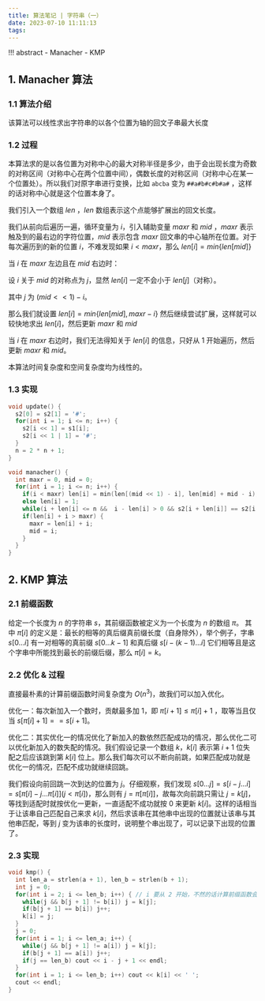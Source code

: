 ```yaml
---
title: 算法笔记 | 字符串（一）
date: 2023-07-10 11:11:13
tags:
---
```


!!! abstract
    - Manacher
    - KMP

<!--more-->

## 1. Manacher 算法

### 1.1 算法介绍

该算法可以线性求出字符串的以各个位置为轴的回文子串最大长度

### 1.2 过程

本算法求的是以各位置为对称中心的最大对称半径是多少，由于会出现长度为奇数的对称区间（对称中心在两个位置中间），偶数长度的对称区间（对称中心在某一个位置处）。所以我们对原字串进行变换，比如 `abcba` 变为 `##a#b#c#b#a#` ，这样的话对称中心就是这个位置本身了。

我们引入一个数组 $len$ ，$len$ 数组表示这个点能够扩展出的回文长度。

我们从前向后遍历一遍，循环变量为 $i$，引入辅助变量 $maxr$ 和 $mid$ ，$maxr$ 表示触及到的最右边的字符位置，$mid$ 表示包含 $maxr$ 回文串的中心轴所在位置。对于每次遍历到的新的位置 $i$，不难发现如果 $i < maxr$，那么 $len[i] = min\{len[mid] \}$

当 $i$ 在 $maxr$ 左边且在 $mid$ 右边时：

设 $i$ 关于 $mid$ 的对称点为 $j$，显然 $len[i]$ 一定不会小于 $len[j]$（对称）。

其中 $j$ 为 $(mid<<1)−i$。

那么我们就设置 $len[i] = min\{len[mid], maxr - i \}$ 然后继续尝试扩展，这样就可以较快地求出 $len[i]$，然后更新 $maxr$ 和 $mid$

当 $i$ 在 $maxr$ 右边时，我们无法得知关于 $len[i]$ 的信息，只好从 $1$ 开始遍历，然后更新 $maxr$ 和 $mid$。

本算法时间复杂度和空间复杂度均为线性的。

### 1.3 实现

```c++
void update() {
  s2[0] = s2[1] = '#';
  for(int i = 1; i <= n; i++) {
    s2[i << 1] = s1[i];
    s2[i << 1 | 1] = '#';
  }
  n = 2 * n + 1;
}

void manacher() {
  int maxr = 0, mid = 0;
  for(int i = 1; i <= n; i++) {
    if(i < maxr) len[i] = min(len[(mid << 1) - i], len[mid] + mid - i);
    else len[i] = 1;
    while(i + len[i] <= n &&  i - len[i] > 0 && s2[i + len[i]] == s2[i - len[i]]) len[i]++;
    if(len[i] + i > maxr) {
      maxr = len[i] + i;
      mid = i; 
    } 
  }
}
```



## 2. KMP 算法

### 2.1 前缀函数

给定一个长度为 $n$ 的字符串 $s$，其前缀函数被定义为一个长度为 $n$ 的数组 $\pi$。 其中 $\pi[i]$ 的定义是：最长的相等的真后缀真前缀长度（自身除外），举个例子，字串 $s[0\dots i]$ 有一对相等的真前缀 $s[0\dots k - 1]$ 和真后缀 $s[i - (k - 1) \dots i]$ 它们相等且是这个字串中所能找到最长的前缀后缀，那么 $\pi[i] = k$。

### 2.2 优化 & 过程

直接最朴素的计算前缀函数时间复杂度为 $O(n^3)$，故我们可以加入优化。

优化一：每次新加入一个数时，贡献最多加 $1$，即 $\pi[i + 1] \le \pi[i] + 1$ ，取等当且仅当 $s[\pi[i] + 1] == s[i + 1]$。

优化二：其实优化一的情况优化了新加入的数依然匹配成功的情况，那么优化二可以优化新加入的数失配的情况。我们假设记录一个数组 $k$，$k[i]$ 表示第 $i + 1$ 位失配之后应该跳到第 $k[i]$ 位上。那么我们每次可以不断向前跳，如果匹配成功就是优化一的情况，匹配不成功就继续回跳。

我们假设向前回跳一次到达的位置为 $j$。仔细观察，我们发现 $s[0\dots j] = s[i - j \dots i] = s[\pi[i] - j \dots \pi[i]](j < \pi[i])$，那么则有 $j = \pi[\pi[i]]$，故每次向前跳只需让 $j = k[j]$，等找到适配时就按优化一更新，一直适配不成功就按 $0$ 来更新 $k[i]$。这样的话相当于让该串自己匹配自己来求 $k[i]$，然后求该串在其他串中出现的位置就让该串与其他串匹配，等到 $j$ 变为该串的长度时，说明整个串出现了，可以记录下出现的位置了。

### 2.3 实现

```c++
void kmp() {
  int len_a = strlen(a + 1), len_b = strlen(b + 1);
  int j = 0;
  for(int i = 2; i <= len_b; i++) { // i 要从 2 开始，不然的话计算前缀函数会把自身也算上，变为 k[i] = i
    while(j && b[j + 1] != b[i]) j = k[j];
    if(b[j + 1] == b[i]) j++;
    k[i] = j;
  }
  j = 0;
  for(int i = 1; i <= len_a; i++) {
    while(j && b[j + 1] != a[i]) j = k[j];
    if(b[j + 1] == a[i]) j++;
    if(j == len_b) cout << i - j + 1 << endl;
  }
  for(int i = 1; i <= len_b; i++) cout << k[i] << ' ';
  cout << endl;
}
```

